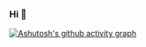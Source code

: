 ### Hi 👋

[![Ashutosh's github activity graph](https://github-readme-activity-graph.vercel.app/graph?username=ptvyas&theme=github)](https://github.com/ashutosh00710/github-readme-activity-graph)

<!---
![GitHub stats](https://github-readme-stats.vercel.app/api?username=ptvyas&theme=default&show_icons=true)

[![Top Langs](https://github-readme-stats.vercel.app/api/top-langs/?username=ptvyas&langs_count=10&layout=compact&theme=default)](https://github.com/anuraghazra/github-readme-stats)
>

<!---
Graph:
https://github-contributions.vercel.app/
>
